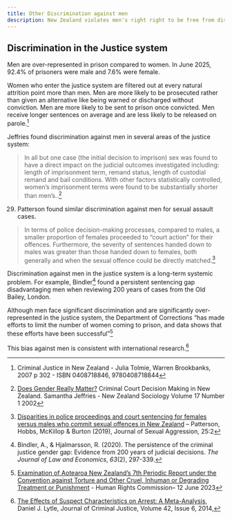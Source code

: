 ```yaml
---
title: Other Discrimination against men
description: New Zealand violates men's right right to be free from discrimination in many areas of public policy and practice.
---
```

## Discrimination in the Justice system

Men are over-represented in prison compared to women. In June 2025, 92.4% of prisoners were male and 7.6% were female.

Women who enter the justice system are filtered out at every natural attrition point more than men. Men are more likely to be prosecuted rather than given an alternative like being warned or discharged without conviction. Men are more likely to be sent to prison once convicted. Men receive longer sentences on average and are less likely to be released on parole.[^1]

Jeffries found discrimination against men in several areas of the justice system:

> In all but one case (the initial decision to imprison) sex was found to have a direct impact on the judicial outcomes investigated including: length of imprisonment term, remand status, length of custodial remand and bail conditions. With other factors statistically controlled, women’s imprisonment terms were found to be substantially shorter than men’s..[^2]

29. Patterson found similar discrimination against men for sexual assault cases.

> In terms of police decision-making processes, compared to males, a smaller proportion of females proceeded to “court action” for their offences. Furthermore, the severity of sentences handed down to males was greater than those handed down to females, both generally and when the sexual offence could be directly matched.[^3]

Discrimination against men in the justice system is a long-term systemic problem. For example, Bindler[^4] found a persistent sentencing gap disadvantaging men when reviewing 200 years of cases from the Old Bailey, London. 

Although men face significant discrimination and are significantly over-represented in the justice system, the Department of Corrections “has made efforts to limit the number of women coming to prison, and data shows that these efforts have been successful”[^6] 

This bias against men is consistent with international research.[^7]

[^1]:  Criminal Justice in New Zealand - Julia Tolmie, Warren Brookbanks, 2007 p 302 - ISBN 0408718846, 9780408718844

[^2]:  [Does Gender Really Matter?](https://bit.ly/2sVqrw2) Criminal Court Decision Making in New Zealand. Samantha Jeffries - New Zealand Sociology Volume 17 Number 1 2002

[^3]: [Disparities in police proceedings and court sentencing for females versus males who commit sexual offences in New Zealand](https://www.tandfonline.com/action/showCitFormats?doi=10.1080%2F13552600.2019.1581281) – Patterson, Hobbs, McKillop & Burton (2019), Journal of Sexual Aggression, 25:2

[^4]: Bindler, A., & Hjalmarsson, R. (2020). The persistence of the criminal justice gender gap: Evidence from 200 years of judicial decisions. _The Journal of Law and Economics_, _63_(2), 297-339.

[^5]: New Zealand Human Rights commission - *Examination of Aotearoa New Zealand's 7th Periodic Report under the Convention against Torture and Other Cruel, Inhuman or Degrading Treatment or Punishment* - 2023

[^6]:  [Examination of Aotearoa New Zealand’s 7th Periodic Report under the Convention against Torture and Other Cruel, Inhuman or Degrading Treatment or Punishment](https://tikatangata.org.nz/cms/assets/CAT-submission-Te-Kahui-Tika-Tangata-Human-Rights-Commission.docx) - Human Rights Commission– 12 June 2023

[^7]:  [The Effects of Suspect Characteristics on Arrest: A Meta-Analysis](https://www.sciencedirect.com/science/article/abs/pii/S0047235214000890), Daniel J. Lytle, Journal of Criminal Justice, Volume 42, Issue 6, 2014,

[^8]:  Department of Corrections - [Prison statistics](https://archive.ph/HGGt6)
